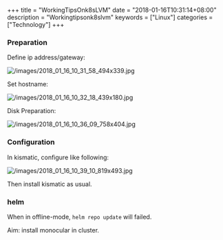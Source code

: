 +++
title = "WorkingTipsOnk8sLVM"
date = "2018-01-16T10:31:14+08:00"
description = "Workingtipsonk8slvm"
keywords = ["Linux"]
categories = ["Technology"]
+++
### Preparation
Define ip address/gateway:    

![/images/2018_01_16_10_31_58_494x339.jpg](/images/2018_01_16_10_31_58_494x339.jpg)

Set hostname: 

![/images/2018_01_16_10_32_18_439x180.jpg](/images/2018_01_16_10_32_18_439x180.jpg)

Disk Preparation:    

![/images/2018_01_16_10_36_09_758x404.jpg](/images/2018_01_16_10_36_09_758x404.jpg)

### Configuration
In kismatic, configure like following:    

![/images/2018_01_16_10_39_10_819x493.jpg](/images/2018_01_16_10_39_10_819x493.jpg)

Then install kismatic as usual.   
### helm
When in offline-mode, `helm repo update` will failed.   

Aim: install monocular in cluster.     
